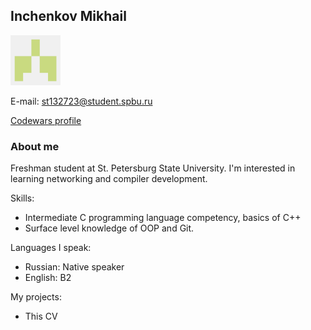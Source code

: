 ## Inchenkov Mikhail

![](./profile_picture.png)

E-mail: [st132723@student.spbu.ru](mailto:st132723@student.spbu.ru)

[Codewars profile](https://www.codewars.com/users/decemberisautumn)

### About me

Freshman student at St. Petersburg State University. I'm interested in learning networking and compiler development.

Skills:

- Intermediate C programming language competency, basics of C++
- Surface level knowledge of OOP and Git.

Languages I speak:

- Russian: Native speaker
- English: B2

My projects:

- This CV
